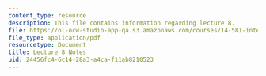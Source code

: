 ```yaml
---
content_type: resource
description: This file contains information regarding lecture 8.
file: https://ol-ocw-studio-app-qa.s3.amazonaws.com/courses/14-581-international-economics-i-spring-2013/24456fc46c1428a3a4caf11ab8210523_MIT14_581S13_classnotes8.pdf
file_type: application/pdf
resourcetype: Document
title: Lecture 8 Notes
uid: 24456fc4-6c14-28a3-a4ca-f11ab8210523
---
```

